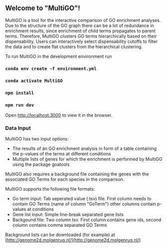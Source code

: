 
## Welcome to "MultiGO"!

MultiGO is a tool for the interactive comparison of GO enrichment analyses. Due to the structure of the GO graph there can be a lot of redundance in enrichment results, since enrichment of child terms propagates to parent terms. Therefore, MultiGO clusters GO terms hierarchically based on their dispensability. Users can interactively select dispensability cutoffs to filter the data and to create flat clusters from the hierarchical clustering.  

To run MultiGO in the development environment run
### `conda env create -f environment.yml`
### `conda activate MultiGO`
### `npm install`
### `npm run dev`

Open [http://localhost:3000](http://localhost:3000) to view it in the browser.

### Data Input

MultiGO has two input options:

* The results of an GO enrichment analysis in form of a table containing the p-values of the terms at different conditions
* Multiple lists of genes for which the enrichment is performed by MultiGO using the package goatools

MultiGO also requires a background file containing the genes with the associated GO Terms for each species in the comparison. 

MultiGO supports the following file formats:

* Go term input: Tab seperated value (.tsv) file. First column needs to contain GO Terms (name of column "GoTerm") other columns contain p-values at conditions
* Gene list input: Simple line-break separated gene lists
* Backgound file: Two column tsv. First column contains gene ids, second column contains comma separated GO Terms

Background lists can be downloaded (for example) at [http://genome2d.molgenrug.nl/](http://genome2d.molgenrug.nl/) 